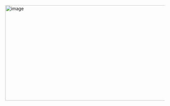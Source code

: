 <img width="960" height="301" alt="image" src="https://github.com/user-attachments/assets/79d2b55e-9e67-4390-a78c-28a6cc2c676e" />

